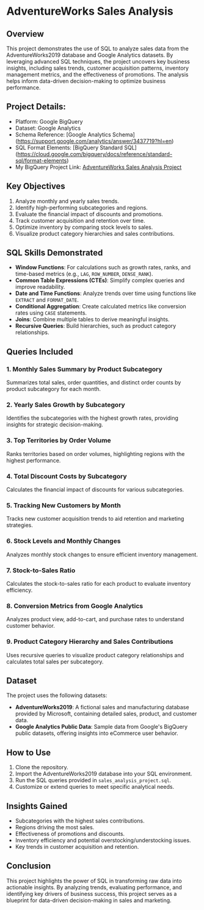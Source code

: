 # AdventureWorks Sales Analysis

## Overview
This project demonstrates the use of SQL to analyze sales data from the AdventureWorks2019 database and Google Analytics datasets. By leveraging advanced SQL techniques, the project uncovers key business insights, including sales trends, customer acquisition patterns, inventory management metrics, and the effectiveness of promotions. The analysis helps inform data-driven decision-making to optimize business performance.

## Project Details:
- Platform: Google BigQuery
- Dataset: Google Analytics
- Schema Reference: [Google Analytics Schema] (https://support.google.com/analytics/answer/3437719?hl=en)
- SQL Format Elements: [BigQuery Standard SQL] (https://cloud.google.com/bigquery/docs/reference/standard-sql/format-elements)
- My BigQuery Project Link: [AdventureWorks Sales Analysis Project](https://console.cloud.google.com/bigquery?sq=96321305112:ec7c7ec038c546edb6ca3b88c2944115)

## Key Objectives
1. Analyze monthly and yearly sales trends.
2. Identify high-performing subcategories and regions.
3. Evaluate the financial impact of discounts and promotions.
4. Track customer acquisition and retention over time.
5. Optimize inventory by comparing stock levels to sales.
6. Visualize product category hierarchies and sales contributions.

## SQL Skills Demonstrated
- **Window Functions**: For calculations such as growth rates, ranks, and time-based metrics (e.g., `LAG`, `ROW_NUMBER`, `DENSE_RANK`).
- **Common Table Expressions (CTEs)**: Simplify complex queries and improve readability.
- **Date and Time Functions**: Analyze trends over time using functions like `EXTRACT` and `FORMAT_DATE`.
- **Conditional Aggregation**: Create calculated metrics like conversion rates using `CASE` statements.
- **Joins**: Combine multiple tables to derive meaningful insights.
- **Recursive Queries**: Build hierarchies, such as product category relationships.

## Queries Included
### 1. Monthly Sales Summary by Product Subcategory
Summarizes total sales, order quantities, and distinct order counts by product subcategory for each month.

### 2. Yearly Sales Growth by Subcategory
Identifies the subcategories with the highest growth rates, providing insights for strategic decision-making.

### 3. Top Territories by Order Volume
Ranks territories based on order volumes, highlighting regions with the highest performance.

### 4. Total Discount Costs by Subcategory
Calculates the financial impact of discounts for various subcategories.

### 5. Tracking New Customers by Month
Tracks new customer acquisition trends to aid retention and marketing strategies.

### 6. Stock Levels and Monthly Changes
Analyzes monthly stock changes to ensure efficient inventory management.

### 7. Stock-to-Sales Ratio
Calculates the stock-to-sales ratio for each product to evaluate inventory efficiency.

### 8. Conversion Metrics from Google Analytics
Analyzes product view, add-to-cart, and purchase rates to understand customer behavior.

### 9. Product Category Hierarchy and Sales Contributions
Uses recursive queries to visualize product category relationships and calculates total sales per subcategory.

## Dataset
The project uses the following datasets:
- **AdventureWorks2019**: A fictional sales and manufacturing database provided by Microsoft, containing detailed sales, product, and customer data.
- **Google Analytics Public Data**: Sample data from Google's BigQuery public datasets, offering insights into eCommerce user behavior.

## How to Use
1. Clone the repository.
2. Import the AdventureWorks2019 database into your SQL environment.
3. Run the SQL queries provided in `sales_analysis_project.sql`.
4. Customize or extend queries to meet specific analytical needs.

## Insights Gained
- Subcategories with the highest sales contributions.
- Regions driving the most sales.
- Effectiveness of promotions and discounts.
- Inventory efficiency and potential overstocking/understocking issues.
- Key trends in customer acquisition and retention.

## Conclusion
This project highlights the power of SQL in transforming raw data into actionable insights. By analyzing trends, evaluating performance, and identifying key drivers of business success, this project serves as a blueprint for data-driven decision-making in sales and marketing.

